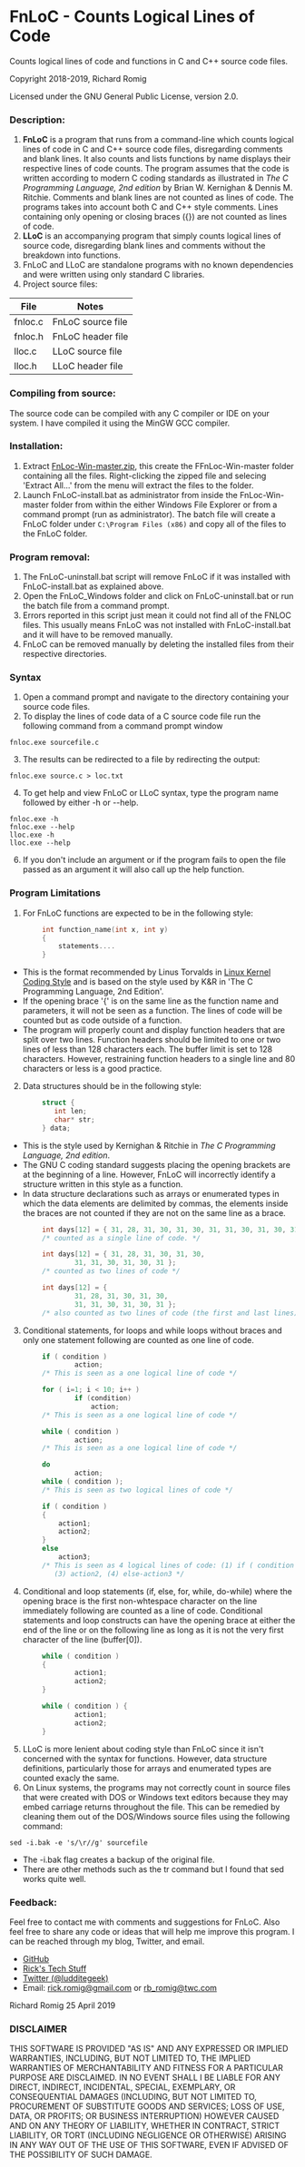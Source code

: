 # FnLoC - Counts Logical Lines of Code
Counts logical lines of code and functions in C and C++ source code files.

Copyright 2018-2019, Richard Romig

Licensed under the GNU General Public License, version 2.0.

### Description:
1. **FnLoC** is a program that runs from a command-line which counts logical lines of code in C and C++ source code files, disregarding comments and blank lines. It also counts and lists functions by name displays their respective lines of code counts. The program assumes that the code is written according to modern C coding standards as illustrated in _The C Programming Language, 2nd edition_ by Brian W. Kernighan & Dennis M. Ritchie. Comments and blank lines are not counted as lines of code. The programs takes into account both C and C++ style comments. Lines containing only opening or closing braces ({}) are not counted as lines of code.
2. **LLoC** is an accompanying program that simply counts logical lines of source code, disregarding blank lines and comments without the breakdown into functions.
3. FnLoC and LLoC are standalone programs with no known dependencies and were written using only standard C libraries.
4. Project source files:

| File | Notes |
|------|-------|
| fnloc.c | FnLoC source file
| fnloc.h | FnLoC header file
| lloc.c | LLoC source file
| lloc.h | LLoC header file

### Compiling from source:
The source code can be compiled with any C compiler or IDE on your system. I have compiled it using  the MinGW GCC compiler.

### Installation:
1. Extract [FnLoc-Win-master.zip](https://github.com/RickRomig/FnLoc-Win/archive/master.zip), this create the FFnLoc-Win-master folder containing all the files. Right-clicking the zipped file and selecing 'Extract All...' from the menu will extract the files to the folder.
2. Launch FnLoC-install.bat as administrator from inside the FnLoc-Win-master folder
from within the either Windows File Explorer or from a command prompt (run as
administrator). The batch file will create a FnLoC folder under `C:\Program Files (x86)` and copy all of the files to the FnLoC folder.

### Program removal:
1. The FnLoC-uninstall.bat script will remove FnLoC if it was installed with
FnLoC-install.bat as explained above.
2. Open the FnLoC_Windows folder and click on FnLoC-uninstall.bat or
run the batch file from a command prompt.
3. Errors reported in this script just mean it could not find all of the FNLOC
files. This usually means FnLoC was not installed with FnLoC-install.bat and it
will have to be removed manually.
4. FnLoC can be removed manually by deleting the installed files from their respective directories.

### Syntax
1. Open a command prompt and navigate to the directory containing your source code files.
2. To display the lines of code data of a C source code file run the following command from a command prompt window
```
fnloc.exe sourcefile.c
```
3. The results can be redirected to a file by redirecting the output:
```
fnloc.exe source.c > loc.txt
```
4. To get help and view FnLoC or LLoC syntax, type the program name followed by either -h or --help.
```
fnloc.exe -h
fnloc.exe --help
lloc.exe -h
lloc.exe --help
```
6. If you don't include an argument or if the program fails to open the file passed as an argument it will also call up the help function.

### Program Limitations

1. For FnLoC functions are expected to be in the following style:
```c
        int function_name(int x, int y)
        {
            statements....
        }
```
 * This is the format recommended by Linus Torvalds in [Linux Kernel Coding Style](https://www.kernel.org/doc/html/v4.10/process/coding-style.html) and is based on the style used by K&R in 'The C Programming Language, 2nd Edition'.
 * If the opening brace '{' is on the same line as the function name and parameters, it will not be seen as a function. The lines of code will be counted but as code outside of a function.
 * The program will properly count and display function headers that are split over two lines. Function headers should be limited to one or two lines of less than 128 characters each. The buffer limit is set to 128 characters. However, restraining function headers to a single line and 80 characters or less is a good practice.
2. Data structures should be in the following style:
```c
        struct {
           int len;
           char* str;
        } data;
```
 * This is the style used by Kernighan & Ritchie in _The C Programming Language, 2nd edition_.
 * The GNU C coding standard suggests placing the opening brackets are at the beginning of a line. However, FnLoC will incorrectly identify a structure written in this style as a function.
 * In data structure declarations such as arrays or enumerated types in which the data elements are delimited by commas, the elements inside the braces are not counted if they are not on the same line as a brace.
```c
        int days[12] = { 31, 28, 31, 30, 31, 30, 31, 31, 30, 31, 30, 31 };
        /* counted as a single line of code. */

        int days[12] = { 31, 28, 31, 30, 31, 30,
                31, 31, 30, 31, 30, 31 };
        /* counted as two lines of code */            

        int days[12] = {
                31, 28, 31, 30, 31, 30,
                31, 31, 30, 31, 30, 31 };
        /* also counted as two lines of code (the first and last lines) */
```
3. Conditional statements, for loops and while loops without braces and only one statement following are counted as one line of code.
```c
        if ( condition )
                action;
        /* This is seen as a one logical line of code */

        for ( i=1; i < 10; i++ )
                if (condition)
                    action;
        /* This is seen as a one logical line of code */

        while ( condition )
                action;
        /* This is seen as a one logical line of code */

        do
                action;
        while ( condition );
        /* This is seen as two logical lines of code */

        if ( condition )
        {
            action1;
            action2;
        }
        else
            action3;
        /* This is seen as 4 logical lines of code: (1) if ( condition ), (2) action1,
           (3) action2, (4) else-action3 */
```
4. Conditional and loop statements (if, else, for, while, do-while) where the opening brace is the first non-whtespace character on the line immediately following are counted as a line of code. Conditional statements and loop constructs can have the opening brace at either the end of the line or on the following line as long as it is not the very first character of the line (buffer[0]).
```c
        while ( condition )
        {
                action1;
                action2;
        }

        while ( condition ) {
                action1;
                action2;
        }
```

5. LLoC is more lenient about coding style than FnLoC since it isn't concerned with the syntax for functions. However, data structure definitions, particularly those for arrays and enumerated types are counted exacly the same.
6. On Linux systems, the programs may not correctly count in source files that were created with DOS or Windows text editors because they may embed carriage returns throughout the file. This can be remedied by cleaning them out of the DOS/Windows source files using the following command:
```
sed -i.bak -e 's/\r//g' sourcefile
```
  * The -i.bak flag creates a backup of the original file.
  * There are other methods such as the tr command but I found that sed works quite well.

### Feedback:

Feel free to contact me with comments and suggestions for FnLoC. Also feel free to share any code or ideas that will help me improve this program. I can be reached through my blog, Twitter, and email.

* [GitHub](https://github.com/RickRomig/FnLoc-Win)
* [Rick's Tech Stuff](https://ricktech.wordpress.com)
* [Twitter (@ludditegeek)](https://twitter.com/ludditegeek)
* Email: <rick.romig@gmail.com> or <rb_romig@twc.com>

Richard Romig
25 April 2019

### DISCLAIMER

THIS SOFTWARE IS PROVIDED "AS IS" AND ANY EXPRESSED OR IMPLIED WARRANTIES, INCLUDING, BUT NOT LIMITED TO, THE IMPLIED WARRANTIES OF MERCHANTABILITY AND FITNESS FOR A PARTICULAR PURPOSE ARE DISCLAIMED. IN NO EVENT SHALL I BE LIABLE FOR ANY DIRECT, INDIRECT, INCIDENTAL, SPECIAL, EXEMPLARY, OR CONSEQUENTIAL DAMAGES (INCLUDING, BUT NOT LIMITED TO, PROCUREMENT OF SUBSTITUTE GOODS AND SERVICES; LOSS OF USE, DATA, OR PROFITS; OR BUSINESS INTERRUPTION) HOWEVER CAUSED AND ON ANY THEORY OF LIABILITY, WHETHER IN CONTRACT, STRICT LIABILITY, OR TORT (INCLUDING NEGLIGENCE OR OTHERWISE) ARISING IN ANY WAY OUT OF THE USE OF THIS SOFTWARE, EVEN IF ADVISED OF THE POSSIBILITY OF SUCH DAMAGE.
